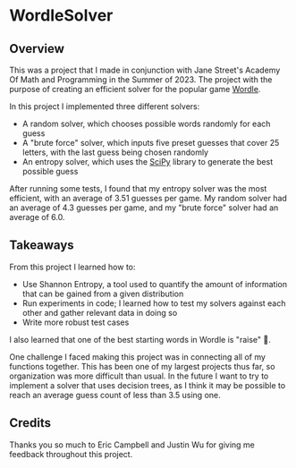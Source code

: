# WordleSolver
## Overview

This was a project that I made in conjunction with Jane Street's Academy Of Math and Programming in the Summer of 2023. The project with the purpose of creating an efficient solver for the popular game [Wordle](https://www.nytimes.com/games/wordle/index.html).

In this project I implemented three different solvers:
  - A random solver, which chooses possible words randomly for each guess
  - A "brute force" solver, which inputs five preset guesses that cover 25 letters, with the last guess being chosen randomly
  - An entropy solver, which uses the [SciPy](https://docs.scipy.org/doc/scipy/reference/generated/scipy.stats.entropy.html) library to generate the best possible guess

After running some tests, I found that my entropy solver was the most efficient, with an average of 3.51 guesses per game. My random solver had an average of 4.3 guesses per game, and my "brute force" solver had an average of 6.0.

## Takeaways
From this project I learned how to:
  - Use Shannon Entropy, a tool used to quantify the amount of information that can be gained from a given distribution
  - Run experiments in code; I learned how to test my solvers against each other and gather relevant data in doing so
  - Write more robust test cases

I also learned that one of the best starting words in Wordle is "raise" 🤔.

One challenge I faced making this project was in connecting all of my functions together. This has been one of my largest projects thus far, so organization was more difficult than usual. In the future I want to try to implement a solver that uses decision trees, as I think it may be possible to reach an average guess count of less than 3.5 using one.

## Credits
Thanks you so much to Eric Campbell and Justin Wu for giving me feedback throughout this project.
